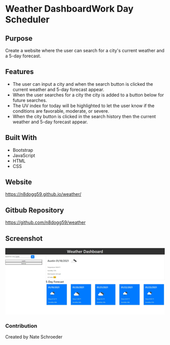 # Weather DashboardWork Day Scheduler 

## Purpose
Create a website where the user can search for a city's current weather and a 5-day forecast.

## Features
* The user can input a city and when the search button is clicked the current weather and 5-day forecast appear.
* When the user searches for a city the city is added to a button below for future searches.
* The UV index for today will be highlighted to let the user know if the conditions are favorable, moderate, or severe.
* When the city button is clicked in the search history then the current weather and 5-day forecast appear.

## Built With
* Bootstrap
* JavaScript
* HTML
* CSS

## Website
https://n8dogg59.github.io/weather/

## Gitbub Repository
https://github.com/n8dogg59/weather

## Screenshot
![](./pics/screenshotWeather.jpg)

### Contribution
Created by Nate Schroeder